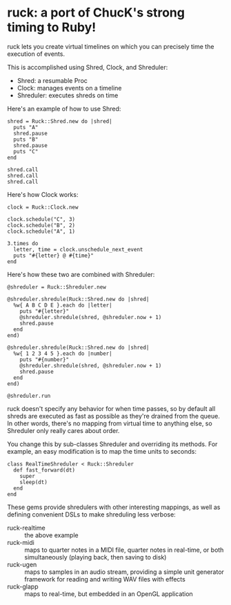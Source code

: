 # ruck: a port of ChucK's strong timing to Ruby!

ruck lets you create virtual timelines on which you can
precisely time the execution of events.

This is accomplished using Shred, Clock, and Shreduler:

- Shred: a resumable Proc
- Clock: manages events on a timeline
- Shreduler: executes shreds on time

Here's an example of how to use Shred:

    shred = Ruck::Shred.new do |shred|
      puts "A"
      shred.pause
      puts "B"
      shred.pause
      puts "C"
    end
    
    shred.call
    shred.call
    shred.call

Here's how Clock works:

    clock = Ruck::Clock.new
    
    clock.schedule("C", 3)
    clock.schedule("B", 2)
    clock.schedule("A", 1)
    
    3.times do
      letter, time = clock.unschedule_next_event
      puts "#{letter} @ #{time}"
    end

Here's how these two are combined with Shreduler:

    @shreduler = Ruck::Shreduler.new
    
    @shreduler.shredule(Ruck::Shred.new do |shred|
      %w{ A B C D E }.each do |letter|
        puts "#{letter}"
        @shreduler.shredule(shred, @shreduler.now + 1)
        shred.pause
      end
    end)
    
    @shreduler.shredule(Ruck::Shred.new do |shred|
      %w{ 1 2 3 4 5 }.each do |number|
        puts "#{number}"
        @shreduler.shredule(shred, @shreduler.now + 1)
        shred.pause
      end
    end)
    
    @shreduler.run

ruck doesn't specify any behavior for when time passes,
so by default all shreds are executed as fast as possible
as they're drained from the queue. In other words, there's
no mapping from virtual time to anything else, so Shreduler
only really cares about order.

You change this by sub-classes Shreduler and overriding its
methods. For example, an easy modification is to map the
time units to seconds:

    class RealTimeShreduler < Ruck::Shreduler
      def fast_forward(dt)
        super
        sleep(dt)
      end
    end

These gems provide shredulers with other interesting mappings,
as well as defining convenient DSLs to make shreduling less
verbose:

<dl>
<dt>ruck-realtime</dt>
<dd>the above example</dd>

<dt>ruck-midi</dt>
<dd>maps to quarter notes in a MIDI file, quarter
notes in real-time, or both simultaneously (playing back,
then saving to disk)</dd>

<dt>ruck-ugen</dt>
<dd>maps to samples in an audio stream, providing a
simple unit generator framework for reading and writing WAV
files with effects</dd>

<dt>ruck-glapp</dt>
<dd>maps to real-time, but embedded in an OpenGL
application</dd>
</dl>
